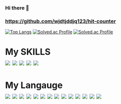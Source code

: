 ### Hi there 👋
### https://github.com/wjdtjddjq123/hit-counter
[![Top Langs](https://github-readme-stats.vercel.app/api/top-langs/?username=wjdtjddjq123&langs_count=10&layout=compact&theme=dark)](https://github.com/wjdtjddjq123/wjdtjddjq123)﻿
[![Solved.ac Profile](http://mazassumnida.wtf/api/v2/generate_badge?boj=wjdtjddjq)](https://solved.ac/wjdtjddjq/)
[![Solved.ac Profile](http://mazassumnida.wtf/api/generate_badge?boj=wjdtjddjq)](https://solved.ac/{wjdtjddjq})

<h1 color="white" >  My SKILLS 
 <div align="left" >
 <img src="https://img.shields.io/badge/python-ffffff?style=flat-square&logo=python&logoColor=black">   
 <img src="https://img.shields.io/badge/javascript-ffffff?style=flat-square&logo=javascript&logoColor=black"/>
 <img src="https://img.shields.io/badge/java-ffffff?style=flat-square&logo=java&logoColor=black" />
 <img src="https://img.shields.io/badge/c-ffffff?style=flat-square&logo=c&logoColor=black" />
 <img src="https://img.shields.io/badge/cplusplus-ffffff?style=flat-square&logo=cplusplus&logoColor=black"    />
 </div>
</h1>



<h1 color="white"> My Langauge 
  <div align="left" >
 <img src="https://img.shields.io/badge/Git-ffffff?style=flat-square&logo=Git&logoColor=black"  alihg"left" /> 
 <img src="https://img.shields.io/badge/javascript-ffffff?style=flat-square&logo=javascript&logoColor=black"  alihg"left"/> 
 <img src="https://img.shields.io/badge/React-ffffff?style=flat-square&logo=react&logoColor=black" alihg"left"/>  
 <img src="https://img.shields.io/badge/django-ffffff?style=flat-square&logo=django&logoColor=black" alihg"left"/>
 <img src="https://img.shields.io/badge/sqlite-ffffff?style=flat-square&logo=sqlite&logoColor=black" alihg"left"/>   
 <img src="https://img.shields.io/badge/HTML5-ffffff?style=flat-square&logo=HTML5&logoColor=black" alihg"left"/>   
 <img src="https://img.shields.io/badge/css3-ffffff?style=flat-square&logo=css3&logoColor=black" alihg"left"/>   
 <img src="https://img.shields.io/badge/bootstrap-ffffff?style=flat-square&logo=bootstrap&logoColor=black" alihg"left"/>
 <img src="https://img.shields.io/badge/jquery-ffffff?style=flat-square&logo=jquery&logoColor=black" alihg"left"/>  
 <img src="https://img.shields.io/badge/raspberrypi-ffffff?style=flat-square&logo=raspberrypi&logoColor=black" alihg"left"/>  
 <img src="https://img.shields.io/badge/arduino-ffffff?style=flat-square&logo=arduino&logoColor=black" alihg"left"/>  
 <img src="https://img.shields.io/badge/slack-ffffff?style=flat-square&logo=slack&logoColor=black" alihg"left"/>  
 <img src="https://img.shields.io/badge/notion-ffffff?style=flat-square&logo=notion&logoColor=black" alihg"left"/>
 <img src="https://img.shields.io/badge/springboot-ffffff?style=flat-square&logo=springboot&logoColor=black" alihg"left"/>  
 
   
  
 </div>
</h1>
